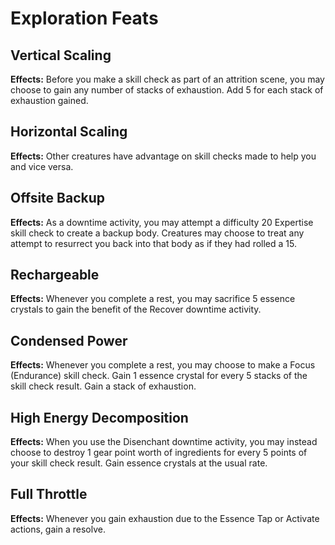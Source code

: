 # Exploration Feats

## Vertical Scaling

**Effects:** Before you make a skill check as part of an attrition scene, you may choose to gain any number of stacks of exhaustion. Add 5 for each stack of exhaustion gained.

## Horizontal Scaling

**Effects:** Other creatures have advantage on skill checks made to help you and vice versa.

## Offsite Backup

**Effects:** As a downtime activity, you may attempt a difficulty 20 Expertise skill check to create a backup body. Creatures may choose to treat any attempt to resurrect you back into that body as if they had rolled a 15.

## Rechargeable

**Effects:** Whenever you complete a rest, you may sacrifice 5 essence crystals to gain the benefit of the Recover downtime activity.

## Condensed Power

**Effects:** Whenever you complete a rest, you may choose to make a Focus (Endurance) skill check. Gain 1 essence crystal for every 5 stacks of the skill check result. Gain a stack of exhaustion.

## High Energy Decomposition

**Effects:** When you use the Disenchant downtime activity, you may instead choose to destroy 1 gear point worth of ingredients for every 5 points of your skill check result. Gain essence crystals at the usual rate.

## Full Throttle

**Effects:** Whenever you gain exhaustion due to the Essence Tap or Activate actions, gain a resolve.
